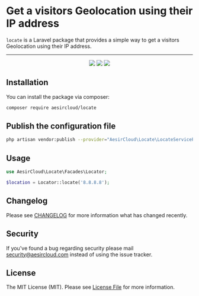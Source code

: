 # Get a visitors Geolocation using their IP address

`locate` is a Laravel package that provides a simple way to get a visitors Geolocation using their IP address.

---

<p align="center">
<a href="https://packagist.org/packages/aesircloud/locate" target="_blank"><img src="https://img.shields.io/packagist/v/aesircloud/locate.svg?style=flat-square"/></a>
<a href="https://packagist.org/packages/aesircloud/locate" target="_blank"><img src="https://img.shields.io/packagist/dt/aesircloud/locate.svg?style=flat-square"/></a>
<a href="https://packagist.org/packages/aesircloud/locate" target="_blank"><img src="https://img.shields.io/packagist/l/aesircloud/locate.svg?style=flat-square"/></a>
</p>

## Installation

You can install the package via composer:

```bash
composer require aesircloud/locate
```

## Publish the configuration file
```bash
php artisan vendor:publish --provider="AesirCloud\Locate\LocateServiceProvider"
```

## Usage


```php
use AesirCloud\Locate\Facades\Locator;

$location = Locator::locate('8.8.8.8');
```

## Changelog

Please see [CHANGELOG](CHANGELOG.md) for more information what has changed recently.

## Security

If you've found a bug regarding security please mail [security@aesircloud.com](mailto:security@aesircloud.com) instead of using the issue tracker.

## License

The MIT License (MIT). Please see [License File](LICENSE.md) for more information.